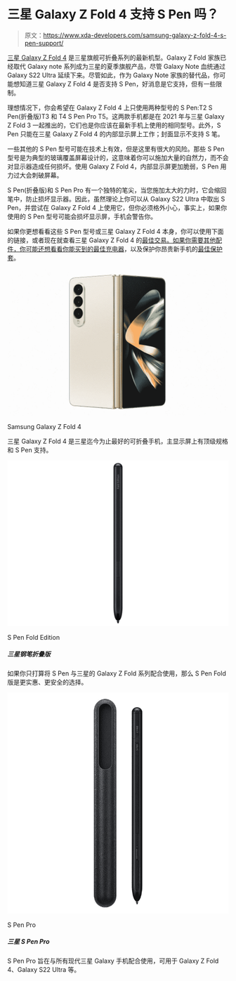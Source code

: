# 三星 Galaxy Z Fold 4 支持 S Pen 吗？

> 原文：<https://www.xda-developers.com/samsung-galaxy-z-fold-4-s-pen-support/>

[三星 Galaxy Z Fold 4](https://www.xda-developers.com/samsung-galaxy-z-fold-4-hands-on/) 是三星旗舰可折叠系列的最新机型。Galaxy Z Fold 家族已经取代 Galaxy note 系列成为三星的夏季旗舰产品，尽管 Galaxy Note 血统通过 Galaxy S22 Ultra 延续下来。尽管如此，作为 Galaxy Note 家族的替代品，你可能想知道三星 Galaxy Z Fold 4 是否支持 S Pen，好消息是它支持，但有一些限制。

理想情况下，你会希望在 Galaxy Z Fold 4 上只使用两种型号的 S Pen:T2 S Pen(折叠版)T3 和 T4 S Pen Pro T5。这两款手机都是在 2021 年与三星 Galaxy Z Fold 3 一起推出的，它们也是你应该在最新手机上使用的相同型号。此外，S Pen 只能在三星 Galaxy Z Fold 4 的内部显示屏上工作；封面显示不支持 S 笔。

一些其他的 S Pen 型号可能在技术上有效，但是这里有很大的风险。那些 S Pen 型号是为典型的玻璃覆盖屏幕设计的，这意味着你可以施加大量的自然力，而不会对显示器造成任何损坏。使用 Galaxy Z Fold 4，内部显示屏更加脆弱，S Pen 用力过大会刺破屏幕。

S Pen(折叠版)和 S Pen Pro 有一个独特的笔尖，当您施加太大的力时，它会缩回笔中，防止损坏显示器。因此，虽然理论上你可以从 Galaxy S22 Ultra 中取出 S Pen，并尝试在 Galaxy Z Fold 4 上使用它，但你必须格外小心，事实上，如果你使用的 S Pen 型号可能会损坏显示屏，手机会警告你。

如果你更想看看这些 S Pen 型号或三星 Galaxy Z Fold 4 本身，你可以使用下面的链接，或者现在就查看三星 Galaxy Z Fold 4 的[最佳交易。如果你需要其他配件，你可能还想看看你能买到的](https://www.xda-developers.com/best-samsung-galaxy-z-fold-4-deals/)[最佳充电器](https://www.xda-developers.com/best-samsung-galaxy-z-flip-4-chargers/)，以及保护你昂贵新手机的[最佳保护套](https://www.xda-developers.com/best-samsung-galaxy-z-fold-4-cases/)。

 <picture>![The Galaxy Z Fold 4 is available to buy from Samsung. Through its website, you get access to a fourth, exclusive color and an optional discount through an eligible trade-in.](img/7aac5f1bea6abcb9d3e6054d147a2ca9.png)</picture> 

Samsung Galaxy Z Fold 4

三星 Galaxy Z Fold 4 是三星迄今为止最好的可折叠手机，主显示屏上有顶级规格和 S Pen 支持。

 <picture>![This S Pen is lighter and requires no charging. It caters to more casual users and costs significantly less.](img/96f6b3ca3143a04d04d50f4df3c6a7e6.png)</picture> 

S Pen Fold Edition

##### 三星钢笔折叠版

如果你只打算将 S Pen 与三星的 Galaxy Z Fold 系列配合使用，那么 S Pen Fold 版是更实惠、更安全的选择。

 <picture>![S Pen Pro has a 0.7mm tip with 4,090 pressure points and and can connect to multiple devices at the same time. ](img/7dc2a9a3b92f24c06aee864434673eb3.png)</picture> 

S Pen Pro

##### 三星 S Pen Pro

S Pen Pro 旨在与所有现代三星 Galaxy 手机配合使用，可用于 Galaxy Z Fold 4、Galaxy S22 Ultra 等。